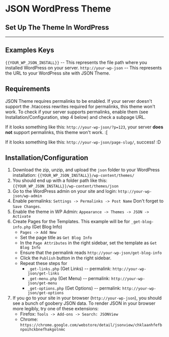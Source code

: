 JSON WordPress Theme
=========================
Set Up The Theme In WordPress
-----------------------------


___


Examples Keys
-------------
`{{YOUR_WP_JSON_INSTALL}}` -- This represents the file path where you installed WordPress on your server.
`http://your-wp-json` -- This represents the URL to your WordPress site with JSON Theme.


Requirements
------------
JSON Theme requires permalinks to be enabled. If your server doesn't support the .htaccess rewrites required for
permalinks, this theme won't work. To check if your server supports permalinks, enable them (see Installation/Configuration, step 4 below) and check a subpage
URL.

If it looks something like this: `http://your-wp-json/?p=123`, your server **does not** support permalinks, this theme won't work. :[

If it looks something like this: `http://your-wp-json/page-slug/`, success! :D


Installation/Configuration
--------------------------
1. Download the zip, unzip, and upload the `json` folder to your WordPress installation:
`{{YOUR_WP_JSON_INSTALL}}/wp-content/themes/`
2. You should end up with a folder path like this:
`{{YOUR_WP_JSON_INSTALL}}/wp-content/themes/json`
3. Go to the WordPress admin on your site and login: `http://your-wp-json/wp-admin`
4. Enable permalinks: `Settings -> Permalinks -> Post Name`
Don't forget to `Save Changes`.
5. Enable the theme in WP Admin: `Appearance -> Themes -> JSON -> Activate`
6. Create Pages for the Templates. This example will be for `_get-blog-info.php` (Get Blog Info)
	* `Pages -> Add New`
	* Set the page title as `Get Blog Info`
	* In the `Page Attributes` in the right sidebar, set the template as `Get Blog Info`
	* Ensure that the permalink reads `http://your-wp-json/get-blog-info`
	* Click the `Publish` button in the right sidebar.
	* Repeat these steps for
		* `_get-links.php` (Get Links) -- permalink: `http://your-wp-json/get-links`
		* `_get-menu.php` (Get Menu) -- permalink: `http://your-wp-json/get-menu`
		* `_get-options.php` (Get Options) -- permalink: `http://your-wp-json/get-options`
7. If you go to your site in your browser (`http://your-wp-json`), you should see a bunch of goobery JSON data. To render JSON in your browser more legibly, try one of these extensions:
	* Firefox: `Tools -> Add-ons -> Search: JSONView`
	* Chrome: `https://chrome.google.com/webstore/detail/jsonview/chklaanhfefbnpoihckbnefhakgolnmc`

